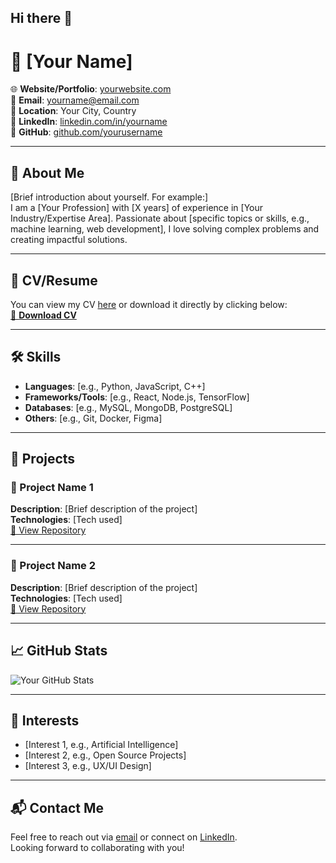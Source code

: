 ## Hi there 👋
# 💼 [Your Name]

🌐 **Website/Portfolio**: [yourwebsite.com](https://yourwebsite.com)  
📧 **Email**: yourname@email.com  
📍 **Location**: Your City, Country  
🔗 **LinkedIn**: [linkedin.com/in/yourname](https://linkedin.com/in/yourname)  
🐙 **GitHub**: [github.com/yourusername](https://github.com/yourusername)

---

## 📝 About Me

[Brief introduction about yourself. For example:]  
I am a [Your Profession] with [X years] of experience in [Your Industry/Expertise Area]. Passionate about [specific topics or skills, e.g., machine learning, web development], I love solving complex problems and creating impactful solutions.

---

## 📂 CV/Resume

You can view my CV [here](./path-to-your-cv.pdf) or download it directly by clicking below:  
[📄 **Download CV**](./path-to-your-cv.pdf)

---

## 🛠️ Skills

- **Languages**: [e.g., Python, JavaScript, C++]  
- **Frameworks/Tools**: [e.g., React, Node.js, TensorFlow]  
- **Databases**: [e.g., MySQL, MongoDB, PostgreSQL]  
- **Others**: [e.g., Git, Docker, Figma]

---

## 🌟 Projects

### 🚀 Project Name 1
**Description**: [Brief description of the project]  
**Technologies**: [Tech used]  
[🔗 View Repository](https://github.com/yourusername/project-name)

---

### 🚀 Project Name 2
**Description**: [Brief description of the project]  
**Technologies**: [Tech used]  
[🔗 View Repository](https://github.com/yourusername/project-name)

---

## 📈 GitHub Stats

![Your GitHub Stats](https://github-readme-stats.vercel.app/api?username=yourusername&show_icons=true&theme=radical)

---

## 🌱 Interests

- [Interest 1, e.g., Artificial Intelligence]
- [Interest 2, e.g., Open Source Projects]
- [Interest 3, e.g., UX/UI Design]

---

## 📬 Contact Me

Feel free to reach out via [email](mailto:yourname@email.com) or connect on [LinkedIn](https://linkedin.com/in/yourname).  
Looking forward to collaborating with you!
